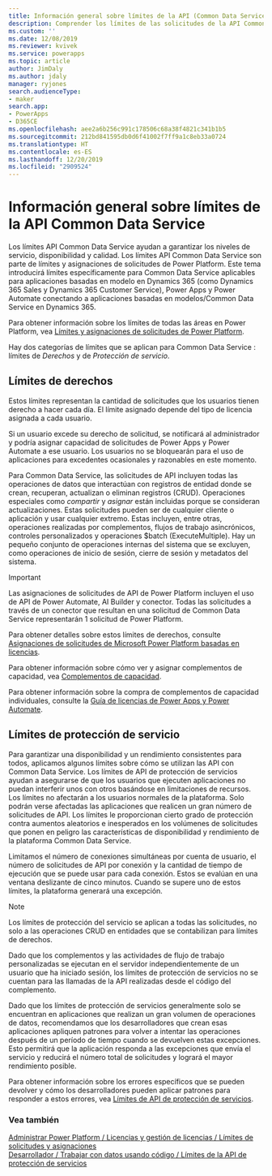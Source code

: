 ```yaml
---
title: Información general sobre límites de la API (Common Data Service) | MicrosoftDocs
description: Comprender los límites de las solicitudes de la API Common Data Service.
ms.custom: ''
ms.date: 12/08/2019
ms.reviewer: kvivek
ms.service: powerapps
ms.topic: article
author: JimDaly
ms.author: jdaly
manager: ryjones
search.audienceType:
- maker
search.app:
- PowerApps
- D365CE
ms.openlocfilehash: aee2a6b256c991c178506c68a38f4821c341b1b5
ms.sourcegitcommit: 212bd841595db0d6f41002f7ff9a1c8eb33a0724
ms.translationtype: HT
ms.contentlocale: es-ES
ms.lasthandoff: 12/20/2019
ms.locfileid: "2909524"
---
```

# <a name="common-data-service-api-limits-overview"></a>Información general sobre límites de la API Common Data Service

Los límites API Common Data Service ayudan a garantizar los niveles de servicio, disponibilidad y calidad. Los límites API Common Data Service son parte de límites y asignaciones de solicitudes de Power Platform. Este tema introducirá límites específicamente para Common Data Service aplicables para aplicaciones basadas en modelo en Dynamics 365 (como Dynamics 365 Sales y Dynamics 365 Customer Service), Power Apps y Power Automate conectando a aplicaciones basadas en modelos/Common Data Service en Dynamics 365. 

Para obtener información sobre los límites de todas las áreas en Power Platform, vea [Límites y asignaciones de solicitudes de Power Platform](/power-platform/admin/api-request-limits-allocations).

Hay dos categorías de límites que se aplican para Common Data Service : límites de *Derechos* y de *Protección de servicio*.

## <a name="entitlement-limits"></a>Límites de derechos

Estos límites representan la cantidad de solicitudes que los usuarios tienen derecho a hacer cada día. El límite asignado depende del tipo de licencia asignada a cada usuario.

Si un usuario excede su derecho de solicitud, se notificará al administrador y podría asignar capacidad de solicitudes de Power Apps y Power Automate a ese usuario. Los usuarios no se bloquearán para el uso de aplicaciones para excedentes ocasionales y razonables en este momento.

Para Common Data Service, las solicitudes de API incluyen todas las operaciones de datos que interactúan con registros de entidad donde se crean, recuperan, actualizan o eliminan registros (CRUD). Operaciones especiales como *compartir* y *asignar* están incluidas porque se consideran actualizaciones. Estas solicitudes pueden ser de cualquier cliente o aplicación y usar cualquier extremo. Estas incluyen, entre otras, operaciones realizadas por complementos, flujos de trabajo asincrónicos, controles personalizados y operaciones $batch (ExecuteMultiple). Hay un pequeño conjunto de operaciones internas del sistema que se excluyen, como operaciones de inicio de sesión, cierre de sesión y metadatos del sistema.

> [!IMPORTANT]
> Las asignaciones de solicitudes de API de Power Platform incluyen el uso de API de Power Automate, AI Builder y conector. Todas las solicitudes a través de un conector que resultan en una solicitud de Common Data Service representarán 1 solicitud de Power Platform.

Para obtener detalles sobre estos límites de derechos, consulte [Asignaciones de solicitudes de Microsoft Power Platform basadas en licencias](/power-platform/admin/api-request-limits-allocations#microsoft-power-platform-requests-allocations-based-on-licenses).

Para obtener información sobre cómo ver y asignar complementos de capacidad, vea [Complementos de capacidad](/power-platform/admin/capacity-add-on).

Para obtener información sobre la compra de complementos de capacidad individuales, consulte la [Guía de licencias de Power Apps y Power Automate](https://go.microsoft.com/fwlink/?linkid=2085130). 
<!-- There should be some help about purchasing these through the Portal -->


## <a name="service-protection-limits"></a>Límites de protección de servicio

Para garantizar una disponibilidad y un rendimiento consistentes para todos, aplicamos algunos límites sobre cómo se utilizan las API con Common Data Service. Los límites de API de protección de servicios ayudan a asegurarse de que los usuarios que ejecuten aplicaciones no puedan interferir unos con otros basándose en limitaciones de recursos. Los límites no afectarán a los usuarios normales de la plataforma. Solo podrán verse afectadas las aplicaciones que realicen un gran número de solicitudes de API. Los límites le proporcionan cierto grado de protección contra aumentos aleatorios e inesperados en los volúmenes de solicitudes que ponen en peligro las características de disponibilidad y rendimiento de la plataforma Common Data Service.

Limitamos el número de conexiones simultáneas por cuenta de usuario, el número de solicitudes de API por conexión y la cantidad de tiempo de ejecución que se puede usar para cada conexión. Estos se evalúan en una ventana deslizante de cinco minutos. Cuando se supere uno de estos límites, la plataforma generará una excepción.

> [!NOTE]
> Los límites de protección del servicio se aplican a todas las solicitudes, no solo a las operaciones CRUD en entidades que se contabilizan para límites de derechos.
> 
> Dado que los complementos y las actividades de flujo de trabajo personalizadas se ejecutan en el servidor independientemente de un usuario que ha iniciado sesión, los límites de protección de servicios no se cuentan para las llamadas de la API realizadas desde el código del complemento.

Dado que los límites de protección de servicios generalmente solo se encuentran en aplicaciones que realizan un gran volumen de operaciones de datos, recomendamos que los desarrolladores que crean esas aplicaciones apliquen patrones para volver a intentar las operaciones después de un período de tiempo cuando se devuelven estas excepciones. Esto permitirá que la aplicación responda a las excepciones que envía el servicio y reducirá el número total de solicitudes y logrará el mayor rendimiento posible.

Para obtener información sobre los errores específicos que se pueden devolver y cómo los desarrolladores pueden aplicar patrones para responder a estos errores, vea [Límites de API de protección de servicios](../../developer/common-data-service/api-limits.md).


### <a name="see-also"></a>Vea también

[Administrar Power Platform / Licencias y gestión de licencias / Límites de solicitudes y asignaciones](/power-platform/admin/api-request-limits-allocations)<br />
[Desarrollador / Trabajar con datos usando código / Límites de la API de protección de servicios](../../developer/common-data-service/api-limits.md)

